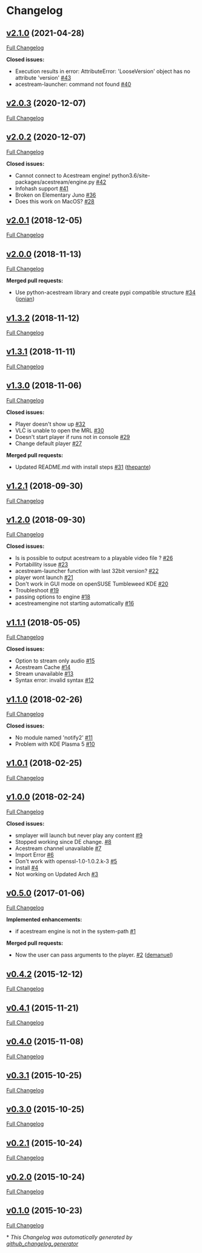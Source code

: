 # Changelog

## [v2.1.0](https://github.com/jonian/acestream-launcher/tree/v2.1.0) (2021-04-28)

[Full Changelog](https://github.com/jonian/acestream-launcher/compare/v2.0.3...v2.1.0)

**Closed issues:**

- Execution results in error: AttributeError: 'LooseVersion' object has no attribute 'version' [\#43](https://github.com/jonian/acestream-launcher/issues/43)
- acestream-launcher: command not found [\#40](https://github.com/jonian/acestream-launcher/issues/40)

## [v2.0.3](https://github.com/jonian/acestream-launcher/tree/v2.0.3) (2020-12-07)

[Full Changelog](https://github.com/jonian/acestream-launcher/compare/v2.0.2...v2.0.3)

## [v2.0.2](https://github.com/jonian/acestream-launcher/tree/v2.0.2) (2020-12-07)

[Full Changelog](https://github.com/jonian/acestream-launcher/compare/v2.0.1...v2.0.2)

**Closed issues:**

- Cannot connect to Acestream engine! python3.6/site-packages/acestream/engine.py [\#42](https://github.com/jonian/acestream-launcher/issues/42)
- Infohash support [\#41](https://github.com/jonian/acestream-launcher/issues/41)
- Broken on Elementary Juno [\#36](https://github.com/jonian/acestream-launcher/issues/36)
- Does this work on MacOS?  [\#28](https://github.com/jonian/acestream-launcher/issues/28)

## [v2.0.1](https://github.com/jonian/acestream-launcher/tree/v2.0.1) (2018-12-05)

[Full Changelog](https://github.com/jonian/acestream-launcher/compare/v2.0.0...v2.0.1)

## [v2.0.0](https://github.com/jonian/acestream-launcher/tree/v2.0.0) (2018-11-13)

[Full Changelog](https://github.com/jonian/acestream-launcher/compare/v1.3.2...v2.0.0)

**Merged pull requests:**

- Use python-acestream library and create pypi compatible structure [\#34](https://github.com/jonian/acestream-launcher/pull/34) ([jonian](https://github.com/jonian))

## [v1.3.2](https://github.com/jonian/acestream-launcher/tree/v1.3.2) (2018-11-12)

[Full Changelog](https://github.com/jonian/acestream-launcher/compare/v1.3.1...v1.3.2)

## [v1.3.1](https://github.com/jonian/acestream-launcher/tree/v1.3.1) (2018-11-11)

[Full Changelog](https://github.com/jonian/acestream-launcher/compare/v1.3.0...v1.3.1)

## [v1.3.0](https://github.com/jonian/acestream-launcher/tree/v1.3.0) (2018-11-06)

[Full Changelog](https://github.com/jonian/acestream-launcher/compare/v1.2.1...v1.3.0)

**Closed issues:**

- Player doesn't show up [\#32](https://github.com/jonian/acestream-launcher/issues/32)
- VLC is unable to open the MRL [\#30](https://github.com/jonian/acestream-launcher/issues/30)
- Doesn't start player if runs not in console  [\#29](https://github.com/jonian/acestream-launcher/issues/29)
- Change default player [\#27](https://github.com/jonian/acestream-launcher/issues/27)

**Merged pull requests:**

- Updated README.md with install steps [\#31](https://github.com/jonian/acestream-launcher/pull/31) ([thepante](https://github.com/thepante))

## [v1.2.1](https://github.com/jonian/acestream-launcher/tree/v1.2.1) (2018-09-30)

[Full Changelog](https://github.com/jonian/acestream-launcher/compare/v1.2.0...v1.2.1)

## [v1.2.0](https://github.com/jonian/acestream-launcher/tree/v1.2.0) (2018-09-30)

[Full Changelog](https://github.com/jonian/acestream-launcher/compare/v1.1.1...v1.2.0)

**Closed issues:**

- Is is possible to output acestream to a playable video file ? [\#26](https://github.com/jonian/acestream-launcher/issues/26)
- Portabillity issue [\#23](https://github.com/jonian/acestream-launcher/issues/23)
- acestream-launcher function with last 32bit version? [\#22](https://github.com/jonian/acestream-launcher/issues/22)
- player wont launch [\#21](https://github.com/jonian/acestream-launcher/issues/21)
- Don't work in GUI mode on openSUSE Tumbleweed KDE [\#20](https://github.com/jonian/acestream-launcher/issues/20)
- Troubleshoot [\#19](https://github.com/jonian/acestream-launcher/issues/19)
- passing options to engine [\#18](https://github.com/jonian/acestream-launcher/issues/18)
- acestreamengine not starting automatically [\#16](https://github.com/jonian/acestream-launcher/issues/16)

## [v1.1.1](https://github.com/jonian/acestream-launcher/tree/v1.1.1) (2018-05-05)

[Full Changelog](https://github.com/jonian/acestream-launcher/compare/v1.1.0...v1.1.1)

**Closed issues:**

- Option to stream only audio [\#15](https://github.com/jonian/acestream-launcher/issues/15)
- Acestream Cache [\#14](https://github.com/jonian/acestream-launcher/issues/14)
- Stream unavailable [\#13](https://github.com/jonian/acestream-launcher/issues/13)
- Syntax error: invalid syntax [\#12](https://github.com/jonian/acestream-launcher/issues/12)

## [v1.1.0](https://github.com/jonian/acestream-launcher/tree/v1.1.0) (2018-02-26)

[Full Changelog](https://github.com/jonian/acestream-launcher/compare/v1.0.1...v1.1.0)

**Closed issues:**

- No module named 'notify2' [\#11](https://github.com/jonian/acestream-launcher/issues/11)
- Problem with KDE Plasma 5 [\#10](https://github.com/jonian/acestream-launcher/issues/10)

## [v1.0.1](https://github.com/jonian/acestream-launcher/tree/v1.0.1) (2018-02-25)

[Full Changelog](https://github.com/jonian/acestream-launcher/compare/v1.0.0...v1.0.1)

## [v1.0.0](https://github.com/jonian/acestream-launcher/tree/v1.0.0) (2018-02-24)

[Full Changelog](https://github.com/jonian/acestream-launcher/compare/v0.5.0...v1.0.0)

**Closed issues:**

- smplayer will launch but never play any content [\#9](https://github.com/jonian/acestream-launcher/issues/9)
- Stopped working since DE change. [\#8](https://github.com/jonian/acestream-launcher/issues/8)
- Acestream channel unavailable [\#7](https://github.com/jonian/acestream-launcher/issues/7)
- Import Error [\#6](https://github.com/jonian/acestream-launcher/issues/6)
- Don't work with openssl-1.0-1.0.2.k-3 [\#5](https://github.com/jonian/acestream-launcher/issues/5)
- install [\#4](https://github.com/jonian/acestream-launcher/issues/4)
- Not working on Updated Arch [\#3](https://github.com/jonian/acestream-launcher/issues/3)

## [v0.5.0](https://github.com/jonian/acestream-launcher/tree/v0.5.0) (2017-01-06)

[Full Changelog](https://github.com/jonian/acestream-launcher/compare/v0.4.2...v0.5.0)

**Implemented enhancements:**

- if acestream engine is not in the system-path [\#1](https://github.com/jonian/acestream-launcher/issues/1)

**Merged pull requests:**

- Now the user can pass arguments to the player. [\#2](https://github.com/jonian/acestream-launcher/pull/2) ([demanuel](https://github.com/demanuel))

## [v0.4.2](https://github.com/jonian/acestream-launcher/tree/v0.4.2) (2015-12-12)

[Full Changelog](https://github.com/jonian/acestream-launcher/compare/v0.4.1...v0.4.2)

## [v0.4.1](https://github.com/jonian/acestream-launcher/tree/v0.4.1) (2015-11-21)

[Full Changelog](https://github.com/jonian/acestream-launcher/compare/v0.4.0...v0.4.1)

## [v0.4.0](https://github.com/jonian/acestream-launcher/tree/v0.4.0) (2015-11-08)

[Full Changelog](https://github.com/jonian/acestream-launcher/compare/v0.3.1...v0.4.0)

## [v0.3.1](https://github.com/jonian/acestream-launcher/tree/v0.3.1) (2015-10-25)

[Full Changelog](https://github.com/jonian/acestream-launcher/compare/v0.3.0...v0.3.1)

## [v0.3.0](https://github.com/jonian/acestream-launcher/tree/v0.3.0) (2015-10-25)

[Full Changelog](https://github.com/jonian/acestream-launcher/compare/v0.2.1...v0.3.0)

## [v0.2.1](https://github.com/jonian/acestream-launcher/tree/v0.2.1) (2015-10-24)

[Full Changelog](https://github.com/jonian/acestream-launcher/compare/v0.2.0...v0.2.1)

## [v0.2.0](https://github.com/jonian/acestream-launcher/tree/v0.2.0) (2015-10-24)

[Full Changelog](https://github.com/jonian/acestream-launcher/compare/v0.1.0...v0.2.0)

## [v0.1.0](https://github.com/jonian/acestream-launcher/tree/v0.1.0) (2015-10-23)

[Full Changelog](https://github.com/jonian/acestream-launcher/compare/9d9d66fad4257c0af48cf0b017f141243c7907b6...v0.1.0)



\* *This Changelog was automatically generated by [github_changelog_generator](https://github.com/github-changelog-generator/github-changelog-generator)*
